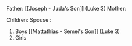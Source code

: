 Father: [[Joseph - Juda's Son]] (Luke 3)
Mother: 

Children:
Spouse : 
1) Boys
	[[Mattathias - Semei's Son]] (Luke 3)
2) Girls
	